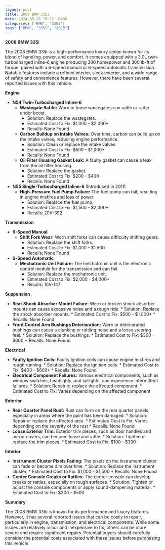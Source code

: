```yaml
---
layout: post
title: 2008 BMW 335i
date: 2024-03-28 19:22 -0400
categories: ["BMW", "335i"]
tags: ["BMW", "335i", "2008"]
---
```

**2008 BMW 335i**

The 2008 BMW 335i is a high-performance luxury sedan known for its blend of handling, power, and comfort. It comes equipped with a 3.0L twin-turbocharged inline-6 engine producing 300 horsepower and 300 lb-ft of torque, paired with a 6-speed manual or 6-speed automatic transmission. Notable features include a refined interior, sleek exterior, and a wide range of safety and convenience features. However, there have been several reported issues with this vehicle.

**Engine**

* **N54 Twin-Turbocharged Inline-6**
    * **Wastegate Rattle:** Worn or loose wastegates can rattle or rattle under boost.
        * Solution: Replace the wastegates.
        * Estimated Cost to Fix: $1,000 - $2,000+
        * Recalls: None Found
    * **Carbon Buildup on Intake Valves:** Over time, carbon can build up on the intake valves, reducing engine performance.
        * Solution: Clean or replace the intake valves.
        * Estimated Cost to Fix: $500 - $1,000+
        * Recalls: None Found
    * **Oil Filter Housing Gasket Leak:** A faulty gasket can cause a leak from the oil filter housing.
        * Solution: Replace the gasket.
        * Estimated Cost to Fix: $200 - $400
        * Recalls: None Found
* **N55 Single-Turbocharged Inline-6** (Introduced in 2011)
    * **High-Pressure Fuel Pump Failure:** The fuel pump can fail, resulting in engine misfires and loss of power.
        * Solution: Replace the fuel pump.
        * Estimated Cost to Fix: $1,500 - $2,000+
        * Recalls: 20V-392

**Transmission**

* **6-Speed Manual**
    * **Shift Fork Wear:** Worn shift forks can cause difficulty shifting gears.
        * Solution: Replace the shift forks.
        * Estimated Cost to Fix: $1,000 - $1,500
        * Recalls: None Found
* **6-Speed Automatic**
    * **Mechatronic Unit Failure:** The mechatronic unit is the electronic control module for the transmission and can fail.
        * Solution: Replace the mechatronic unit.
        * Estimated Cost to Fix: $2,000 - $4,000+
        * Recalls: 10V-147

**Suspension**

* **Rear Shock Absorber Mount Failure:** Worn or broken shock absorber mounts can cause excessive noise and a rough ride.
        * Solution: Replace the shock absorber mounts.
        * Estimated Cost to Fix: $500 - $1,000+
        * Recalls: None Found
* **Front Control Arm Bushings Deterioration:** Worn or deteriorated bushings can cause a clunking or rattling noise and a loose steering feel.
        * Solution: Replace the bushings.
        * Estimated Cost to Fix: $300 - $600
        * Recalls: None Found

**Electrical**

* **Faulty Ignition Coils:** Faulty ignition coils can cause engine misfires and rough running.
        * Solution: Replace the ignition coils.
        * Estimated Cost to Fix: $400 - $600+
        * Recalls: None Found
* **Electrical Component Failures:** Various electrical components, such as window switches, headlights, and taillights, can experience intermittent failures.
        * Solution: Repair or replace the affected component.
        * Estimated Cost to Fix: Varies depending on the affected component

**Exterior**

* **Rear Quarter Panel Rust:** Rust can form on the rear quarter panels, especially in areas where the paint has been damaged.
        * Solution: Repair or replace the affected area.
        * Estimated Cost to Fix: Varies depending on the severity of the rust
        * Recalls: None Found
* **Loose Exterior Trim:** Exterior trim pieces, such as door handles and mirror covers, can become loose and rattle.
        * Solution: Tighten or replace the trim pieces.
        * Estimated Cost to Fix: $100 - $300

**Interior**

* **Instrument Cluster Pixels Fading:** The pixels on the instrument cluster can fade or become dim over time.
        * Solution: Replace the instrument cluster.
        * Estimated Cost to Fix: $1,000 - $1,500
        * Recalls: None Found
* **Center Console Creaks or Rattles:** The center console can develop creaks or rattles, especially on rough surfaces.
        * Solution: Tighten or adjust the console components or apply sound-dampening material.
        * Estimated Cost to Fix: $200 - $500

**Summary**

The 2008 BMW 335i is known for its performance and luxury features. However, it has several reported issues that can be costly to repair, particularly in engine, transmission, and electrical components. While some issues are relatively minor and inexpensive to fix, others can be more severe and require significant repairs. Potential buyers should carefully consider the potential costs associated with these issues before purchasing this vehicle.
